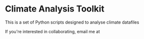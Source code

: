 # Climate Analysis Toolkit

This is a set of Python scripts designed to analyse climate datafiles

If you're interested in collaborating, email me at 
